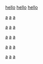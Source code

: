 [hello](#world "title")
[hello](#world 'title')
[hello](#world (title))

[a](https://example.com "\"")
[a](https://example.com '\"')
[a](https://example.com (\"))

[a](https://example.com "\'")
[a](https://example.com '\'')
[a](https://example.com (\'))

[a](https://example.com "\'")
[a](https://example.com '\)')
[a](https://example.com (\)))

<!-- mis-parsing, `\` are missing: -->

[a](https://example.com "\\\"")
[a](https://example.com '\\\'')
[a](https://example.com (\\\)))

[a](https://example.com "\\'")
[a](https://example.com '\\"')
[a](https://example.com (\\"))

